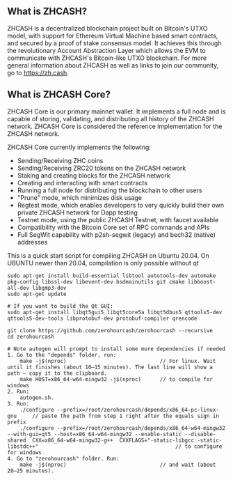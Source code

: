 What is ZHCASH?
-------------

ZHCASH is a decentralized blockchain project built on Bitcoin's UTXO model, with support for Ethereum Virtual Machine based smart contracts, and secured by a proof of stake consensus model. It achieves this through the revolutionary Account Abstraction Layer which allows the EVM to communicate with ZHCASH's Bitcoin-like UTXO blockchain. For more general information about ZHCASH as well as links to join our community, go to https://zh.cash.

What is ZHCASH Core?
------------------

ZHCASH Core is our primary mainnet wallet. It implements a full node and is capable of storing, validating, and distributing all history of the ZHCASH network. ZHCASH Core is considered the reference implementation for the ZHCASH network. 

ZHCASH Core currently implements the following:

* Sending/Receiving ZHC coins
* Sending/Receiving ZRC20 tokens on the ZHCASH network
* Staking and creating blocks for the ZHCASH network
* Creating and interacting with smart contracts
* Running a full node for distributing the blockchain to other users
* "Prune" mode, which minimizes disk usage
* Regtest mode, which enables developers to very quickly build their own private ZHCASH network for Dapp testing
* Testnet mode, using the public ZHCASH Testnet, with faucet available
* Compatibility with the Bitcoin Core set of RPC commands and APIs
* Full SegWit capability with p2sh-segwit (legacy) and bech32 (native) addresses

This is a quick start script for compiling ZHCASH on Ubuntu 20.04. On UBUNTU newer than 20.04, compilation is only possible without qt

    sudo apt-get install build-essential libtool autotools-dev automake pkg-config libssl-dev libevent-dev bsdmainutils git cmake libboost-all-dev libgmp3-dev
    sudo apt-get update

    # If you want to build the Qt GUI:
    sudo apt-get install libqt5gui5 libqt5core5a libqt5dbus5 qttools5-dev qttools5-dev-tools libprotobuf-dev protobuf-compiler qrencode

    git clone https://github.com/zerohourcash/zerohourcash --recursive
    cd zerohourcash

    # Note autogen will prompt to install some more dependencies if needed
    1. Go to the "depends" folder, run: 
        make -j$(nproc)                              // For linux. Wait until it finishes (about 10–15 minutes). The last line will show a path — copy it to the clipboard.
        make HOST=x86_64-w64-mingw32 -j$(nproc)      // to compile for windows
    2. Run:
        autogen.sh.
    3. Run:
        ./configure --prefix=/root/zerohourcash/depends/x86_64-pc-linux-gnu     // paste the path from step 1 right after the equals sign in prefix
        ./configure --prefix=/root/zerohourcash/depends/x86_64-w64-mingw32 --with-gui=qt5 --host=x86_64-w64-mingw32 --enable-static --disable-shared  CXX=x86_64-w64-mingw32-g++  CXXFLAGS="-static-libgcc -static-libstdc++"                                            // to configure for windows
    4. Go to "zerohourcash" folder. Run: 
        make -j$(nproc)                              // and wait (about 20–25 minutes).
    
